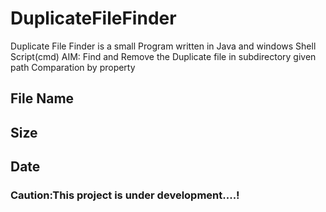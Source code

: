 # DuplicateFileFinder
Duplicate File Finder is a small Program written in Java and windows Shell Script(cmd) 
AIM:
Find and Remove the Duplicate file in subdirectory given path
Comparation by property
## File Name
## Size
## Date
### Caution:This project is under development....!
